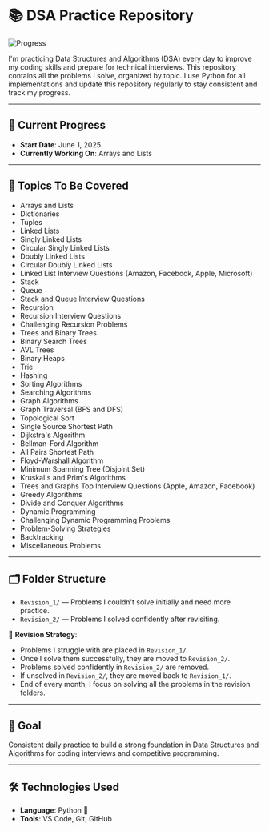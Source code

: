 # 📚 DSA Practice Repository

![Progress](https://img.shields.io/badge/Progress-In%20Progress-yellow)

I'm practicing Data Structures and Algorithms (DSA) every day to improve my coding skills and prepare for technical interviews. This repository contains all the problems I solve, organized by topic. I use Python for all implementations and update this repository regularly to stay consistent and track my progress.

---

## 📅 Current Progress

- **Start Date**: June 1, 2025
- **Currently Working On**: Arrays and Lists

---

## 📖 Topics To Be Covered

- Arrays and Lists
- Dictionaries
- Tuples
- Linked Lists
- Singly Linked Lists
- Circular Singly Linked Lists
- Doubly Linked Lists
- Circular Doubly Linked Lists
- Linked List Interview Questions (Amazon, Facebook, Apple, Microsoft)
- Stack
- Queue
- Stack and Queue Interview Questions
- Recursion
- Recursion Interview Questions
- Challenging Recursion Problems
- Trees and Binary Trees
- Binary Search Trees
- AVL Trees
- Binary Heaps
- Trie
- Hashing
- Sorting Algorithms
- Searching Algorithms
- Graph Algorithms
- Graph Traversal (BFS and DFS)
- Topological Sort
- Single Source Shortest Path
- Dijkstra's Algorithm
- Bellman-Ford Algorithm
- All Pairs Shortest Path
- Floyd-Warshall Algorithm
- Minimum Spanning Tree (Disjoint Set)
- Kruskal's and Prim's Algorithms
- Trees and Graphs Top Interview Questions (Apple, Amazon, Facebook)
- Greedy Algorithms
- Divide and Conquer Algorithms
- Dynamic Programming
- Challenging Dynamic Programming Problems
- Problem-Solving Strategies
- Backtracking
- Miscellaneous Problems

---

## 🗂️ Folder Structure

- `Revision_1/` — Problems I couldn't solve initially and need more practice.
- `Revision_2/` — Problems I solved confidently after revisiting.

📝 **Revision Strategy**:
- Problems I struggle with are placed in `Revision_1/`.
- Once I solve them successfully, they are moved to `Revision_2/`.
- Problems solved confidently in `Revision_2/` are removed.
- If unsolved in `Revision_2/`, they are moved back to `Revision_1/`.
- End of every month, I focus on solving all the problems in the revision folders.

---

## 🚀 Goal

Consistent daily practice to build a strong foundation in Data Structures and Algorithms for coding interviews and competitive programming.

---

## 🛠️ Technologies Used

- **Language**: Python 🐍
- **Tools**: VS Code, Git, GitHub
